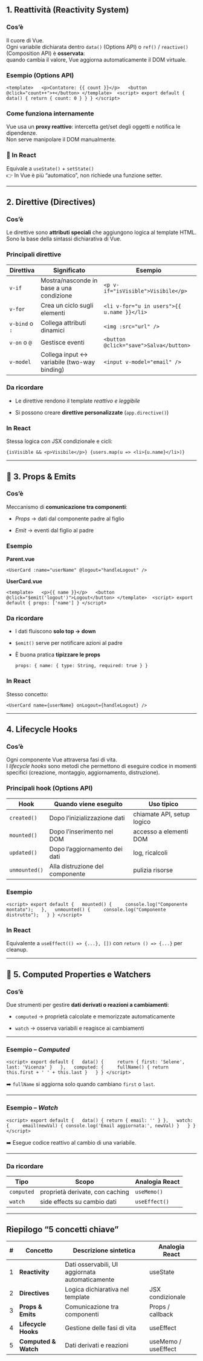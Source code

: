 ## 1. **Reattività (Reactivity System)**

### Cos’è

Il cuore di Vue.  
Ogni variabile dichiarata dentro `data()` (Options API) o `ref()` / `reactive()` (Composition API) è **osservata**:  
quando cambia il valore, Vue aggiorna automaticamente il DOM virtuale.

### Esempio (Options API)

`<template>   <p>Contatore: {{ count }}</p>   <button @click="count++">+</button> </template>  <script> export default {   data() { return { count: 0 } } } </script>`

### Come funziona internamente

Vue usa un **proxy reattivo**: intercetta get/set degli oggetti e notifica le dipendenze.  
Non serve manipolare il DOM manualmente.

### 🔁 In React

Equivale a `useState()` + `setState()`  
👉 In Vue è più “automatico”, non richiede una funzione setter.

---

##  2. **Direttive (Directives)**

### Cos’è

Le direttive sono **attributi speciali** che aggiungono logica al template HTML.  
Sono la base della sintassi dichiarativa di Vue.

### Principali direttive

|Direttiva|Significato|Esempio|
|---|---|---|
|`v-if`|Mostra/nasconde in base a una condizione|`<p v-if="isVisible">Visibile</p>`|
|`v-for`|Crea un ciclo sugli elementi|`<li v-for="u in users">{{ u.name }}</li>`|
|`v-bind` o `:`|Collega attributi dinamici|`<img :src="url" />`|
|`v-on` o `@`|Gestisce eventi|`<button @click="save">Salva</button>`|
|`v-model`|Collega input ↔ variabile (two-way binding)|`<input v-model="email" />`|

### Da ricordare

- Le direttive rendono il template _reattivo e leggibile_
    
- Si possono creare **direttive personalizzate** (`app.directive()`)
    

### In React

Stessa logica con JSX condizionale e cicli:

`{isVisible && <p>Visibile</p>} {users.map(u => <li>{u.name}</li>)}`

---

## 🔹 3. **Props & Emits**

### Cos’è

Meccanismo di **comunicazione tra componenti**:

- _Props_ → dati dal componente padre al figlio
    
- _Emit_ → eventi dal figlio al padre
    

### Esempio

**Parent.vue**

`<UserCard :name="userName" @logout="handleLogout" />`

**UserCard.vue**

`<template>   <p>{{ name }}</p>   <button @click="$emit('logout')">Logout</button> </template>  <script> export default { props: ['name'] } </script>`

### Da ricordare

- I dati fluiscono **solo top → down**
    
- `$emit()` serve per notificare azioni al padre
    
- È buona pratica **tipizzare le props**
    
    `props: { name: { type: String, required: true } }`
    

### In React

Stesso concetto:

`<UserCard name={userName} onLogout={handleLogout} />`

---

## 4. **Lifecycle Hooks**

### Cos’è

Ogni componente Vue attraversa fasi di vita.  
I _lifecycle hooks_ sono metodi che permettono di eseguire codice in momenti specifici (creazione, montaggio, aggiornamento, distruzione).

### Principali hook (Options API)

|Hook|Quando viene eseguito|Uso tipico|
|---|---|---|
|`created()`|Dopo l’inizializzazione dati|chiamate API, setup logico|
|`mounted()`|Dopo l’inserimento nel DOM|accesso a elementi DOM|
|`updated()`|Dopo l’aggiornamento dei dati|log, ricalcoli|
|`unmounted()`|Alla distruzione del componente|pulizia risorse|

### Esempio

`<script> export default {   mounted() {     console.log("Componente montato");   },   unmounted() {     console.log("Componente distrutto");   } } </script>`

### In React

Equivalente a `useEffect(() => {...}, [])` con `return () => {...}` per cleanup.

---

## 🔹 5. **Computed Properties e Watchers**

### Cos’è

Due strumenti per gestire **dati derivati o reazioni a cambiamenti**:

- `computed` → proprietà calcolate e memorizzate automaticamente
    
- `watch` → osserva variabili e reagisce ai cambiamenti
    

---

### Esempio – _Computed_

`<script> export default {   data() {     return { first: 'Selene', last: 'Vicenza' }   },   computed: {     fullName() { return this.first + ' ' + this.last }   } } </script>`

➡️ `fullName` si aggiorna solo quando cambiano `first` o `last`.

---

### Esempio – _Watch_

`<script> export default {   data() { return { email: '' } },   watch: {     email(newVal) { console.log('Email aggiornata:', newVal) }   } } </script>`

➡️ Esegue codice reattivo al cambio di una variabile.

---

### Da ricordare

|Tipo|Scopo|Analogia React|
|---|---|---|
|`computed`|proprietà derivate, con caching|`useMemo()`|
|`watch`|side effects su cambio dati|`useEffect()`|

---

## Riepilogo “5 concetti chiave”

|#|Concetto|Descrizione sintetica|Analogia React|
|---|---|---|---|
|1|**Reactivity**|Dati osservabili, UI aggiornata automaticamente|useState|
|2|**Directives**|Logica dichiarativa nel template|JSX condizionale|
|3|**Props & Emits**|Comunicazione tra componenti|Props / callback|
|4|**Lifecycle Hooks**|Gestione delle fasi di vita|useEffect|
|5|**Computed & Watch**|Dati derivati e reazioni|useMemo / useEffect|